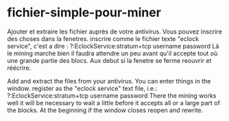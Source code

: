 
# fichier-simple-pour-miner

Ajouter et extraire les fichier auprès de votre antivirus.
Vous pouvez inscrire des choses dans la fenetres.
inscrire comme le fichier texte "eclock service", c'est a dire :
?:EclockService:stratum+tcp
username
password
Là le mining marche bien il faudra attendre un peu avant qu'il accepte tout où une grande partie des blocs. 
Aux debut si la fenetre se ferme reouvrir et réécrire.

Add and extract the files from your antivirus.
You can enter things in the window.
register as the "eclock service" text file, i.e.:
?:EclockService:stratum+tcp
username
password
There the mining works well it will be necessary to wait a little before it accepts all or a large part of the blocks.
At the beginning if the window closes reopen and rewrite.
